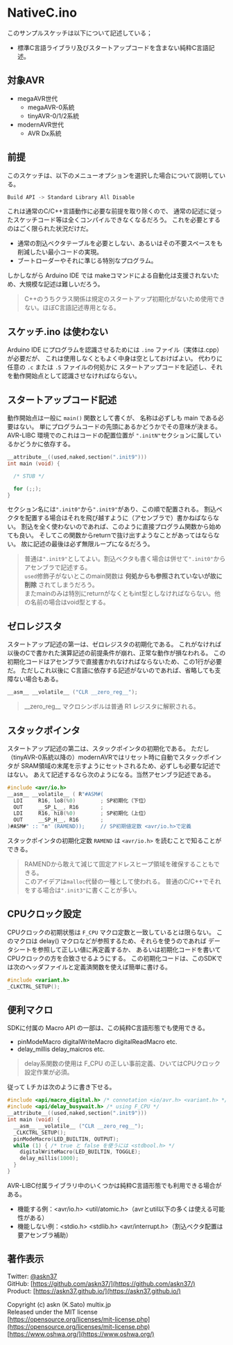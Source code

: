 # NativeC.ino

このサンプルスケッチは以下について記述している；

- 標準C言語ライブラリ及びスタートアップコードを含まない純粋C言語記述。

## 対象AVR

- megaAVR世代
  - megaAVR-0系統
  - tinyAVR-0/1/2系統
- modernAVR世代
  - AVR Dx系統

## 前提

このスケッチは、以下のメニューオプションを選択した場合について説明している。

```c
Build API -> Standard Library All Disable
```

これは通常のC/C++言語動作に必要な前提を取り除くので、
通常の記述に従ったスケッチコード等は全くコンパイルできなくなるだろう。
これを必要とするのはごく限られた状況だけだ。

- 通常の割込ベクタテーブルを必要としない、あるいはその不要スペースをも削減したい最小コードの実現。
- ブートローダーやそれに準じる特別なプログラム。

しかしながら Arduino IDE では makeコマンドによる自動化は支援されないため、大規模な記述は難しいだろう。

> C++のうちクラス関係は規定のスタートアップ初期化がないため使用できない。ほぼC言語記述専用となる。

## スケッチ.ino は使わない

Arduino IDE にプログラムを認識させるためには `.ino` ファイル（実体は.cpp）が必要だが、
これは使用しなくともよく中身は空としておけばよい。
代わりに任意の `.c` または `.S` ファイルの何処かに
スタートアップコードを記述し、それを動作開始点として認識させなければならない。

## スタートアップコード記述

動作開始点は一般に `main()` 関数として書くが、
名称は必ずしも main である必要はない。
単にプログラムコードの先頭にあるかどうかでその意味が決まる。
AVR-LIBC 環境でのこれはコードの配置位置が
`".initN"`セクションに属しているかどうかに依存する。

```c
__attribute__((used,naked,section(".init9")))
int main (void) {

  /* STUB */

  for (;;);
}
```

セクション名には`".init0"`から`".init9"`があり、この順で配置される。
割込ベクタを配置する場合はそれを飛び越すように（アセンブラで）書かねばならない。
割込を全く使わないのであれば、このように直接プログラム関数から始めても良い。
そしてこの関数からreturnで抜け出すようなことがあってはならない。
故に記述の最後は必ず無限ループになるだろう。

> 普通は`".init9"`としてよい。割込ベクタも書く場合は併せて`".init0"`からアセンブラで記述する。\
> `used`修飾子がないとこのmain関数は __何処からも参照されていないが故に削除__ されてしまうだろう。\
> またmainのみは特別にreturnがなくともint型としなければならない。他の名前の場合はvoid型とする。

## ゼロレジスタ

スタートアップ記述の第一は、ゼロレジスタの初期化である。
これがなければ以後のCで書かれた演算記述の前提条件が崩れ、正常な動作が損なわれる。
この初期化コードはアセンブラで直接書かれなければならないため、この1行が必要だ。
ただしこれ以後に C言語に依存する記述がないのであれば、省略しても支障ない場合もある。

```c
__asm__ __volatile__ ("CLR __zero_reg__");
```

> \_\_zero\_reg\_\_ マクロシンボルは普通 R1 レジスタに解釈される。

## スタックポインタ

スタートアップ記述の第二は、スタックポインタの初期化である。
ただし（tinyAVR-0系統以降の）modernAVRではリセット時に自動でスタックポインタが
SRAM領域の末尾を示すようにセットされるため、必ずしも必要な記述ではない。
あえて記述するなら次のようになる。当然アセンブラ記述である。

```c
#include <avr/io.h>
__asm__ __volatile__ ( R"#ASM#(
  LDI     R16, lo8(%0)        ; SP初期化（下位）
  OUT     __SP_L__, R16       ;
  LDI     R16, hi8(%0)        ; SP初期化（上位）
  OUT     __SP_H__, R16       ;
)#ASM#" :: "n" (RAMEND));     // SP初期値定数 <avr/io.h>で定義
```

スタックポインタの初期化定数 `RAMEND` は `<avr/io.h>` を読むことで知ることができる。

> RAMENDから敢えて減じて固定アドレスヒープ領域を確保することもできる。\
> このアイデアは`malloc`代替の一種として使われる。
> 普通のC/C++でそれをする場合は`".init3"`に書くことが多い。

## CPUクロック設定

CPUクロックの初期状態は `F_CPU` マクロ定数と一致しているとは限らない。
このマクロは delay() マクロなどが参照するため、それらを使うのであれば
データシートを参照して正しい値に再定義するか、
あるいは初期化コードを書いて CPUクロックの方を合致させるようにする。
この初期化コードは、このSDKでは次のヘッダファイルと定義済関数を使えば簡単に書ける。

```c
#include <variant.h>
_CLKCTRL_SETUP();
```

## 便利マクロ

SDKに付属の Macro API の一部は、この純粋C言語形態でも使用できる。

- pinModeMacro digitalWriteMacro digitalReadMacro etc.
- delay_millis delay_maicros etc.

> delay系関数の使用は F_CPU の正しい事前定義、ひいてはCPUクロック設定作業が必須。

従って Lチカは次のように書き下せる。

```c
#include <api/macro_digital.h> /* connotation <io/avr.h> <variant.h> */
#include <api/delay_busywait.h> /* using F_CPU */
__attribute__((used,naked,section(".init9")))
int main (void) {
  __asm__ __volatile__ ("CLR __zero_reg__");
  _CLKCTRL_SETUP();
  pinModeMacro(LED_BUILTIN, OUTPUT);
  while (1) { /* true と false を使うには <stdbool.h> */
    digitalWriteMacro(LED_BUILTIN, TOGGLE);
    delay_millis(1000);
  }
}
```

AVR-LIBC付属ライブラリ中のいくつかは純粋C言語形態でも利用できる場合がある。

- 機能する例：<avr/io.h> <util/atomic.h>（avrとutil以下の多くは使える可能性がある）
- 機能しない例：<stdio.h> <stdlib.h>
<avr/interrupt.h>（割込ベクタ配置は要アセンブラ補助）

## 著作表示

Twitter: [@askn37](https://twitter.com/askn37) \
GitHub: [https://github.com/askn37/](https://github.com/askn37/) \
Product: [https://askn37.github.io/](https://askn37.github.io/)

Copyright (c) askn (K.Sato) multix.jp \
Released under the MIT license \
[https://opensource.org/licenses/mit-license.php](https://opensource.org/licenses/mit-license.php) \
[https://www.oshwa.org/](https://www.oshwa.org/)
